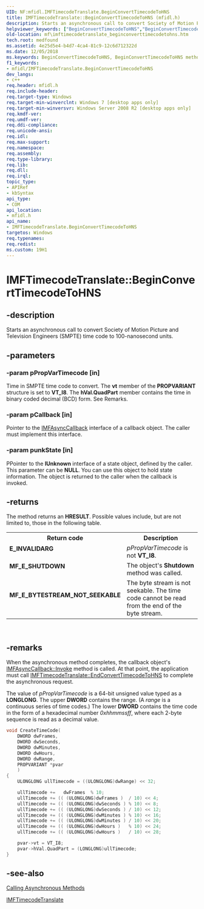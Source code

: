 ```yaml
---
UID: NF:mfidl.IMFTimecodeTranslate.BeginConvertTimecodeToHNS
title: IMFTimecodeTranslate::BeginConvertTimecodeToHNS (mfidl.h)
description: Starts an asynchronous call to convert Society of Motion Picture and Television Engineers (SMPTE) time code to 100-nanosecond units.helpviewer_keywords: ["BeginConvertTimecodeToHNS","BeginConvertTimecodeToHNS method [Media Foundation]","BeginConvertTimecodeToHNS method [Media Foundation]","IMFTimecodeTranslate interface","IMFTimecodeTranslate interface [Media Foundation]","BeginConvertTimecodeToHNS method","IMFTimecodeTranslate.BeginConvertTimecodeToHNS","IMFTimecodeTranslate::BeginConvertTimecodeToHNS","mf.imftimecodetranslate_beginconverttimecodetohns","mfidl/IMFTimecodeTranslate::BeginConvertTimecodeToHNS"]
old-location: mf\imftimecodetranslate_beginconverttimecodetohns.htm
tech.root: medfound
ms.assetid: 4e25d5e4-b4d7-4ca4-81c9-12c6d712322d
ms.date: 12/05/2018
ms.keywords: BeginConvertTimecodeToHNS, BeginConvertTimecodeToHNS method [Media Foundation], BeginConvertTimecodeToHNS method [Media Foundation],IMFTimecodeTranslate interface, IMFTimecodeTranslate interface [Media Foundation],BeginConvertTimecodeToHNS method, IMFTimecodeTranslate.BeginConvertTimecodeToHNS, IMFTimecodeTranslate::BeginConvertTimecodeToHNS, mf.imftimecodetranslate_beginconverttimecodetohns, mfidl/IMFTimecodeTranslate::BeginConvertTimecodeToHNS
f1_keywords:
- mfidl/IMFTimecodeTranslate.BeginConvertTimecodeToHNS
dev_langs:
- c++
req.header: mfidl.h
req.include-header: 
req.target-type: Windows
req.target-min-winverclnt: Windows 7 [desktop apps only]
req.target-min-winversvr: Windows Server 2008 R2 [desktop apps only]
req.kmdf-ver: 
req.umdf-ver: 
req.ddi-compliance: 
req.unicode-ansi: 
req.idl: 
req.max-support: 
req.namespace: 
req.assembly: 
req.type-library: 
req.lib: 
req.dll: 
req.irql: 
topic_type:
- APIRef
- kbSyntax
api_type:
- COM
api_location:
- mfidl.h
api_name:
- IMFTimecodeTranslate.BeginConvertTimecodeToHNS
targetos: Windows
req.typenames: 
req.redist: 
ms.custom: 19H1
---
```


# IMFTimecodeTranslate::BeginConvertTimecodeToHNS


## -description


Starts an asynchronous call to convert Society of Motion Picture and Television Engineers (SMPTE) time code to 100-nanosecond units.


## -parameters




### -param pPropVarTimecode [in]

Time in SMPTE time code to convert. The <b>vt</b> member of the <b>PROPVARIANT</b> structure is set to <b>VT_I8</b>. The <b>hVal.QuadPart</b> member contains the time in binary coded decimal (BCD) form. See Remarks.


### -param pCallback [in]

Pointer to the <a href="https://docs.microsoft.com/windows/desktop/api/mfobjects/nn-mfobjects-imfasynccallback">IMFAsyncCallback</a> interface of a callback object. The caller must implement this interface.


### -param punkState [in]

PPointer to the <b>IUnknown</b> interface of a state object, defined by the caller. This parameter can be <b>NULL</b>. You can use this object to hold state information. The object is returned to the caller when the callback is invoked.


## -returns



The method returns an <b>HRESULT</b>. Possible values include, but are not limited to, those in the following table.

<table>
<tr>
<th>Return code</th>
<th>Description</th>
</tr>
<tr>
<td width="40%">
<dl>
<dt><b>E_INVALIDARG</b></dt>
</dl>
</td>
<td width="60%">
<i>pPropVarTimecode</i> is not <b>VT_I8</b>.

</td>
</tr>
<tr>
<td width="40%">
<dl>
<dt><b>MF_E_SHUTDOWN</b></dt>
</dl>
</td>
<td width="60%">
The object's <b>Shutdown</b> method was called.

</td>
</tr>
<tr>
<td width="40%">
<dl>
<dt><b>MF_E_BYTESTREAM_NOT_SEEKABLE</b></dt>
</dl>
</td>
<td width="60%">
The byte stream is not seekable. The time code cannot be read from the end of the byte stream.

</td>
</tr>
</table>
 




## -remarks



When the asynchronous method completes, the callback object's <a href="https://docs.microsoft.com/windows/desktop/api/mfobjects/nf-mfobjects-imfasynccallback-invoke">IMFAsyncCallback::Invoke</a> method is called. At that point, the application must call <a href="https://docs.microsoft.com/windows/desktop/api/mfidl/nf-mfidl-imftimecodetranslate-endconverttimecodetohns">IMFTimecodeTranslate::EndConvertTimecodeToHNS</a> to complete the asynchronous request.

The value of <i>pPropVarTimecode</i> is a 64-bit unsigned value typed as a <b>LONGLONG</b>. The upper <b>DWORD</b> contains the range. (A <i>range</i> is a continuous series of time codes.) The lower <b>DWORD</b> contains the time code in the form of a hexadecimal number <i>0xhhmmssff</i>,  where each 2-byte sequence is read as a decimal value.


```cpp
void CreateTimeCode(
    DWORD dwFrames,
    DWORD dwSeconds,
    DWORD dwMinutes,
    DWORD dwHours,
    DWORD dwRange,
    PROPVARIANT *pvar
    )
{
    ULONGLONG ullTimecode = ((ULONGLONG)dwRange) << 32;

    ullTimecode +=   dwFrames  % 10;
    ullTimecode += (( (ULONGLONG)dwFrames )  / 10) << 4;
    ullTimecode += (( (ULONGLONG)dwSeconds ) % 10) << 8;
    ullTimecode += (( (ULONGLONG)dwSeconds ) / 10) << 12;
    ullTimecode += (( (ULONGLONG)dwMinutes ) % 10) << 16;
    ullTimecode += (( (ULONGLONG)dwMinutes ) / 10) << 20;
    ullTimecode += (( (ULONGLONG)dwHours )   % 10) << 24;
    ullTimecode += (( (ULONGLONG)dwHours )   / 10) << 28;

    pvar->vt = VT_I8;
    pvar->hVal.QuadPart = (LONGLONG)ullTimecode;
}

```





## -see-also




<a href="https://docs.microsoft.com/windows/desktop/medfound/calling-asynchronous-methods">Calling Asynchronous Methods</a>



<a href="https://docs.microsoft.com/windows/desktop/api/mfidl/nn-mfidl-imftimecodetranslate">IMFTimecodeTranslate</a>
 

 

